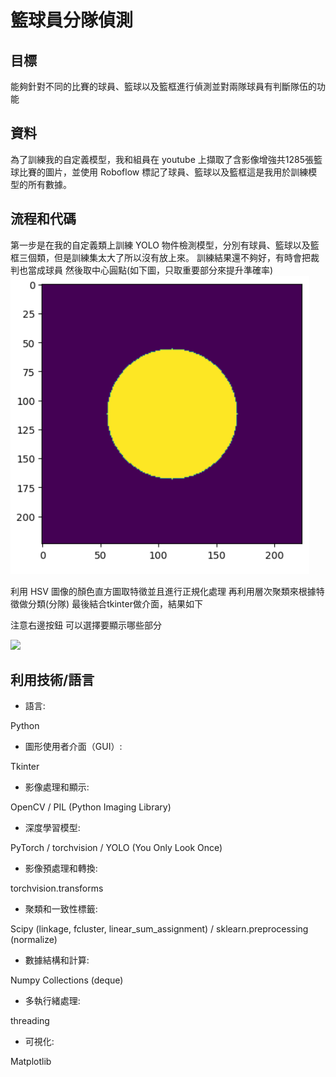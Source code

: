 # 籃球員分隊偵測
## 目標
能夠針對不同的比賽的球員、籃球以及籃框進行偵測並對兩隊球員有判斷隊伍的功能
## 資料
為了訓練我的自定義模型，我和組員在 youtube 上擷取了含影像增強共1285張籃球比賽的圖片，並使用 Roboflow 標記了球員、籃球以及籃框這是我用於訓練模型的所有數據。
## 流程和代碼
第一步是在我的自定義類上訓練 YOLO 物件檢測模型，分別有球員、籃球以及籃框三個類，但是訓練集太大了所以沒有放上來。
訓練結果還不夠好，有時會把裁判也當成球員
然後取中心圓點(如下圖，只取重要部分來提升準確率)
![](https://github.com/zeater2322/Team_division/blob/master/mask.png)

利用 HSV 圖像的顏色直方圖取特徵並且進行正規化處理
再利用層次聚類來根據特徵做分類(分隊)
最後結合tkinter做介面，結果如下

注意右邊按鈕 可以選擇要顯示哪些部分

![](https://github.com/zeater2322/Team_division/blob/master/test_short.gif)
## 利用技術/語言
- 語言:

Python

- 圖形使用者介面（GUI）:

Tkinter

- 影像處理和顯示:

OpenCV / 
PIL (Python Imaging Library)

- 深度學習模型:

PyTorch / 
torchvision / 
YOLO (You Only Look Once)

- 影像預處理和轉換:

torchvision.transforms

- 聚類和一致性標籤:

Scipy (linkage, fcluster, linear_sum_assignment) / 
sklearn.preprocessing (normalize)

- 數據結構和計算:

Numpy
Collections (deque)

- 多執行緒處理:

threading

- 可視化:

Matplotlib
